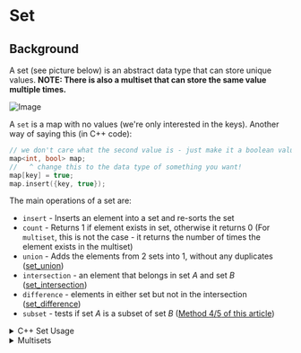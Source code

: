 # Set

## Background

A set (see picture below) is an abstract data type that can store unique values. **NOTE: There is also a multiset that can store the same value multiple times.**

![Image](https://www.codeproject.com/KB/recipes/dotnetset/Sets02.png)

A `set` is a map with no values (we're only interested in the keys). Another way of saying this (in C++ code):

```cpp
// we don't care what the second value is - just make it a boolean value that's always true for simplicity
map<int, bool> map;
//   ^ change this to the data type of something you want!
map[key] = true;
map.insert({key, true});
```

The main operations of a set are:

-  `insert` - Inserts an element into a set and re-sorts the set
- `count` - Returns $1$ if element exists in set, otherwise it returns $0$ (For `multiset`, this is not the case - it returns the number of times the element exists in the multiset)
-   `union` - Adds the elements from $2$ sets into $1$, without any duplicates ([set_union](https://www.cplusplus.com/reference/algorithm/set_union/))
-   `intersection` - an element that belongs in set $A$ and set $B$ ([set_intersection](https://www.cplusplus.com/reference/algorithm/set_intersection/))
-   `difference` - elements in either set but not in the intersection ([set_difference](https://www.cplusplus.com/reference/algorithm/set_difference/))
-   `subset` - tests if set $A$ is a subset of set $B$ ([Method $4$/$5$ of this article](https://www.geeksforgeeks.org/find-whether-an-array-is-subset-of-another-array-set-1/))

<details>

<summary>C++ Set Usage</summary>

C++'s Standard Template Library contains 2 implementations of a `set`:

-   `set`: Based on a bBST and operations work in $\theta(log \ n)$
-   `unordered_set`: Based on a hash table and operations work in $\theta(1)$ time on average

Both structures are efficient, though `unordered_set` is faster than `set` as there is no ordering of the elements unlike a `set`. Another important thing to note is that both `set` and `unordered_set` cannot store duplicate items. For sets that can store duplicate items, see `multiset`.

**WARNING: A `unordered_set` can only store items that are hashable! For items that are not hashable (eg. `pair`/user-defined types), you must create your own hash function!**

An example of `set` being used is shown below:

```cpp
set<int> s;

// add element to the set
s.insert(3);
s.insert(2);
s.insert(5);

// no duplicates in set
// 1: in set
// 0: not in set
cout << s.count(3) << "\n"; // 1
cout << s.count(4) << "\n"; // 0
s.erase(3);
s.insert(4);
cout << s.count(3) << "\n"; // 0
cout << s.count(4) << "\n"; // 1

cout << s.size() << "\n";

// only way to access elements in a set
for (auto x : s) {
  cout << x << "\n";
}

// find x in set
auto it = s.find(x);

if (it == s.end()) {
  // x is not found
} else {
  // found x
}

auto first = s.begin(); // first element in set
auto last = s.end(); last--; // last element in set

// print out the integer values instead of an iterator
cout << *first << " " << *last << "\n";

// find first element <= x
cout << *s.lower_bound(x) << "\n";

// find first element > x
cout << *s.upper_bound(x) << "\n";
```

</details>

<details>

<summary>Multisets</summary>

Multisets allow multiple copies of the same element in a `set`. To resemble `set` and `unordered_set`, there are `multiset` and `unordered_multiset`.

```cpp
// create a multiset
multiset<int> s;

s.insert(5);
s.insert(5);
s.insert(5);

// count(x) => returns # of times x appears in the set
cout << s.count(5) << "\n"; // 3
```

### ⚠️ WARNING! Don't do these mistakes! ⚠️

One of the most common mistakes used with C++'s `multiset` is shown below:

```cpp
multiset<int> s;
s.insert(5);
s.insert(5);
s.insert(5);

cout << s.count(5) << "\n"; // 3

s.erase(5);

cout << s.count(5) << "\n"; // 0
```

The error is because we remove _all_ the values instead of _one_ value. To fix that, here's what we can do instead (that removes the first occurence of $5$ in the `multiset`):

```cpp
multiset<int> s;
s.insert(5);
s.insert(5);
s.insert(5);

cout << s.count(5) << "\n"; // 3

s.erase(s.find(5));

cout << s.count(5) << "\n"; // 2
```

</details>
